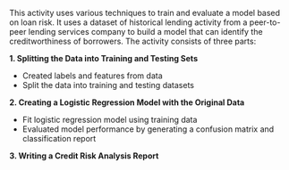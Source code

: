 This activity uses various techniques to train and evaluate a model based on loan risk. It uses a dataset of historical lending activity from a peer-to-peer lending services company to build a model that can identify the creditworthiness of borrowers. The activity consists of three parts:

**1. Splitting the Data into Training and Testing Sets**
- Created labels and features from data
- Split the data into training and testing datasets

**2. Creating a Logistic Regression Model with the Original Data**
- Fit logistic regression model using training data
- Evaluated model performance by generating a confusion matrix and classification report
  
**3. Writing a Credit Risk Analysis Report**
